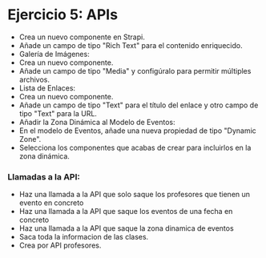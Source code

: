 # Ejercicio 5: APIs

- Crea un nuevo componente en Strapi.
- Añade un campo de tipo "Rich Text" para el contenido enriquecido.
- Galería de Imágenes:
- Crea un nuevo componente.
- Añade un campo de tipo "Media" y configúralo para permitir múltiples archivos.
- Lista de Enlaces:
- Crea un nuevo componente.
- Añade un campo de tipo "Text" para el título del enlace y otro campo de tipo "Text" para la URL.
- Añadir la Zona Dinámica al Modelo de Eventos:
- En el modelo de Eventos, añade una nueva propiedad de tipo "Dynamic Zone".
- Selecciona los componentes que acabas de crear para incluirlos en la zona dinámica.

### Llamadas a la API:

- Haz una llamada a la API que solo saque los profesores que tienen un evento en concreto
- Haz una llamada a la API que saque los eventos de una fecha en concreto
- Haz una llamada a la API que saque la zona dinamica de eventos
- Saca toda la informacion de las clases.
- Crea por API profesores.
